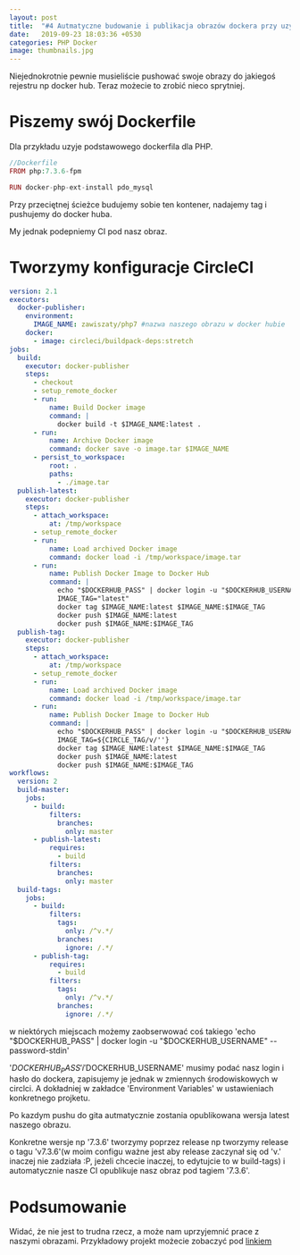 ```yaml
---
layout: post
title:  "#4 Autmatyczne budowanie i publikacja obrazów dockera przy uzyciu circleci"
date:   2019-09-23 18:03:36 +0530
categories: PHP Docker
image: thumbnails.jpg
---
```

Niejednokrotnie pewnie musieliście pushować swoje obrazy do jakiegoś rejestru np docker hub. Teraz możecie to zrobić nieco sprytniej. 

# Piszemy swój Dockerfile
Dla przykładu uzyje podstawowego dockerfila dla PHP.
```php
//Dockerfile
FROM php:7.3.6-fpm

RUN docker-php-ext-install pdo_mysql
```
Przy przeciętnej ścieżce budujemy sobie ten kontener, nadajemy tag i pushujemy do docker huba.

My jednak podepniemy CI pod nasz obraz.

# Tworzymy konfiguracje CircleCI

```yml
version: 2.1
executors:
  docker-publisher:
    environment:
      IMAGE_NAME: zawiszaty/php7 #nazwa naszego obrazu w docker hubie
    docker:
      - image: circleci/buildpack-deps:stretch
jobs:
  build:
    executor: docker-publisher
    steps:
      - checkout
      - setup_remote_docker
      - run:
          name: Build Docker image
          command: |
            docker build -t $IMAGE_NAME:latest .
      - run:
          name: Archive Docker image
          command: docker save -o image.tar $IMAGE_NAME
      - persist_to_workspace:
          root: .
          paths:
            - ./image.tar
  publish-latest:
    executor: docker-publisher
    steps:
      - attach_workspace:
          at: /tmp/workspace
      - setup_remote_docker
      - run:
          name: Load archived Docker image
          command: docker load -i /tmp/workspace/image.tar
      - run:
          name: Publish Docker Image to Docker Hub
          command: |
            echo "$DOCKERHUB_PASS" | docker login -u "$DOCKERHUB_USERNAME" --password-stdin
            IMAGE_TAG="latest"
            docker tag $IMAGE_NAME:latest $IMAGE_NAME:$IMAGE_TAG
            docker push $IMAGE_NAME:latest
            docker push $IMAGE_NAME:$IMAGE_TAG
  publish-tag:
    executor: docker-publisher
    steps:
      - attach_workspace:
          at: /tmp/workspace
      - setup_remote_docker
      - run:
          name: Load archived Docker image
          command: docker load -i /tmp/workspace/image.tar
      - run:
          name: Publish Docker Image to Docker Hub
          command: |
            echo "$DOCKERHUB_PASS" | docker login -u "$DOCKERHUB_USERNAME" --password-stdin
            IMAGE_TAG=${CIRCLE_TAG/v/''}
            docker tag $IMAGE_NAME:latest $IMAGE_NAME:$IMAGE_TAG
            docker push $IMAGE_NAME:latest
            docker push $IMAGE_NAME:$IMAGE_TAG
workflows:
  version: 2
  build-master:
    jobs:
      - build:
          filters:
            branches:
              only: master
      - publish-latest:
          requires:
            - build
          filters:
            branches:
              only: master
  build-tags:
    jobs:
      - build:
          filters:
            tags:
              only: /^v.*/
            branches:
              ignore: /.*/
      - publish-tag:
          requires:
            - build
          filters:
            tags:
              only: /^v.*/
            branches:
              ignore: /.*/
```
w niektórych miejscach możemy zaobserwować coś takiego 'echo "$DOCKERHUB_PASS" | docker login -u "$DOCKERHUB_USERNAME" --password-stdin'

'$DOCKERHUB_PASS' i '$DOCKERHUB_USERNAME' musimy podać nasz login i hasło do dockera, zapisujemy je jednak w zmiennych środowiskowych w circlci. A dokładniej
w zakładce 'Environment Variables' w ustawieniach konkretnego projketu.

Po kazdym pushu do gita autmatycznie zostania opublikowana wersja latest naszego obrazu.

Konkretne wersje np '7.3.6' tworzymy poprzez release np tworzymy release o tagu 'v7.3.6'(w moim configu ważne jest aby release zaczynał się od 'v.' inaczej nie zadziała :P, jeżeli chcecie inaczej, to edytujcie to w build-tags) i automatycznie nasze CI opublikuje nasz obraz pod tagiem '7.3.6'.

# Podsumowanie
Widać, że nie jest to trudna rzecz, a może nam uprzyjemnić prace z naszymi obrazami. Przykładowy projekt możecie zobaczyć pod [linkiem](https://github.com/zawiszaty/php7-docker)
